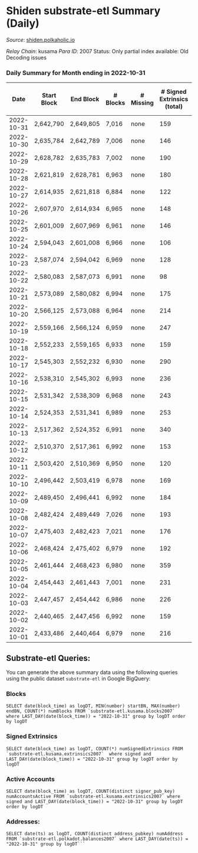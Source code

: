 # Shiden substrate-etl Summary (Daily)

_Source_: [shiden.polkaholic.io](https://shiden.polkaholic.io)

*Relay Chain*: kusama
*Para ID*: 2007
Status: Only partial index available: Old Decoding issues


### Daily Summary for Month ending in 2022-10-31


| Date | Start Block | End Block | # Blocks | # Missing | # Signed Extrinsics (total) | # Active Accounts | # Addresses with Balances | # Events | # Transfers | # XCM Transfers In | # XCM Transfers Out |
| ---- | ----------- | --------- | -------- | --------- | --------------------------- | ----------------- | ------------------------- | -------- | ----------- | ------------------ | ------------------- |
| 2022-10-31 | 2,642,790 | 2,649,805 | 7,016 | none  | 159 | 107 | 633,901 | 67,314 | 7,704 ($126,809) | 1 ($309.90) |   |
| 2022-10-30 | 2,635,784 | 2,642,789 | 7,006 | none  | 146 | 93 | 633,892 | 55,128 | 7,134 ($9,734.68) |   |   |
| 2022-10-29 | 2,628,782 | 2,635,783 | 7,002 | none  | 190 | 75 |  | 53,424 | 7,278 ($26,185.04) | 3 ($1,515.53) | 1 ($550.81) |
| 2022-10-28 | 2,621,819 | 2,628,781 | 6,963 | none  | 180 | 80 |  | 59,518 | 7,215 ($30,538.01) | 1 ($299.92) | 1 ($348.41) |
| 2022-10-27 | 2,614,935 | 2,621,818 | 6,884 | none  | 122 | 77 | 633,861 | 53,491 | 7,166 ($27,161.04) | 4 ($652.54) |   |
| 2022-10-26 | 2,607,970 | 2,614,934 | 6,965 | none  | 148 | 84 | 633,838 | 57,543 | 7,340 ($28,865.49) | 1 ($3.89) | 4 ($5.07) |
| 2022-10-25 | 2,601,009 | 2,607,969 | 6,961 | none  | 146 | 89 | 633,822 | 57,293 | 7,449 ($103,813) |   | 6 ($110.67) |
| 2022-10-24 | 2,594,043 | 2,601,008 | 6,966 | none  | 106 | 66 | 633,810 | 51,967 | 7,228 ($26,677.92) | 3 ($314.80) | 3 ($501.24) |
| 2022-10-23 | 2,587,074 | 2,594,042 | 6,969 | none  | 128 | 84 | 633,801 | 58,453 | 7,885 ($60,452.16) |   | 1 ($101.03) |
| 2022-10-22 | 2,580,083 | 2,587,073 | 6,991 | none  | 98 | 67 | 633,796 | 48,889 | 7,209 ($44,656.69) | 3 ($715.87) | 4 ($1,497.17) |
| 2022-10-21 | 2,573,089 | 2,580,082 | 6,994 | none  | 175 | 90 | 633,793 | 55,235 | 7,696 ($139,372) | 2 ($157.30) | 1 ($32.16) |
| 2022-10-20 | 2,566,125 | 2,573,088 | 6,964 | none  | 214 | 126 |  | 58,177 | 7,687 ($59,833.27) | 1 ($477.65) | 12 ($3,038.78) |
| 2022-10-19 | 2,559,166 | 2,566,124 | 6,959 | none  | 247 | 99 |  | 62,497 | 7,830 ($69,367.93) | 7 ($87.39) | 5 ($1,327.33) |
| 2022-10-18 | 2,552,233 | 2,559,165 | 6,933 | none  | 159 | 81 |  | 52,979 | 7,360 ($30,056.38) |   | 8 ($1,190.42) |
| 2022-10-17 | 2,545,303 | 2,552,232 | 6,930 | none  | 290 | 124 | 633,681 | 56,453 | 7,606 ($207,573) | 1 ($0.36) | 8 ($10,832.73) |
| 2022-10-16 | 2,538,310 | 2,545,302 | 6,993 | none  | 236 | 108 | 633,652 | 60,264 | 7,960 ($121,311) |   |   |
| 2022-10-15 | 2,531,342 | 2,538,309 | 6,968 | none  | 243 | 92 | 633,626 | 76,237 | 8,305 ($141,642) | 1 ($169.02) | 1 ($169.02) |
| 2022-10-14 | 2,524,353 | 2,531,341 | 6,989 | none  | 253 | 75 | 633,599 | 54,637 | 7,533 ($269,988) |   |   |
| 2022-10-13 | 2,517,362 | 2,524,352 | 6,991 | none  | 340 | 95 | 633,574 | 64,995 | 8,111 ($262,606) | 2 ($42.05) |   |
| 2022-10-12 | 2,510,370 | 2,517,361 | 6,992 | none  | 153 | 75 |  | 50,396 | 7,175 ($59,157.93) | 3 ($141.70) | 1 ($0.31) |
| 2022-10-11 | 2,503,420 | 2,510,369 | 6,950 | none  | 120 | 63 |  | 49,907 | 7,191 ($24,186.90) |   |   |
| 2022-10-10 | 2,496,442 | 2,503,419 | 6,978 | none  | 169 | 90 |  | 56,614 | 7,478 ($61,989.21) |   |   |
| 2022-10-09 | 2,489,450 | 2,496,441 | 6,992 | none  | 184 | 95 |  | 51,653 | 7,112 ($24,714.76) |   |   |
| 2022-10-08 | 2,482,424 | 2,489,449 | 7,026 | none  | 193 | 87 |  | 56,309 | 7,486 ($35,045.16) | 1 ($44.00) | 1 ($43.99) |
| 2022-10-07 | 2,475,403 | 2,482,423 | 7,021 | none  | 176 | 71 |  | 54,511 | 7,383 ($66,329.49) |   |   |
| 2022-10-06 | 2,468,424 | 2,475,402 | 6,979 | none  | 192 | 85 |  | 53,979 | 7,485 ($58,708.31) |   |   |
| 2022-10-05 | 2,461,444 | 2,468,423 | 6,980 | none  | 359 | 99 |  | 76,413 | 8,815 ($201,373) |   | 1 ($0.015) |
| 2022-10-04 | 2,454,443 | 2,461,443 | 7,001 | none  | 231 | 99 |  | 59,929 | 7,958 ($175,290) |   | 1 ($2,117.40) |
| 2022-10-03 | 2,447,457 | 2,454,442 | 6,986 | none  | 226 | 74 |  | 55,388 | 7,663 ($43,484.56) |   | 1 ($1.04) |
| 2022-10-02 | 2,440,465 | 2,447,456 | 6,992 | none  | 159 | 75 |  | 55,246 | 7,300 ($16,864.21) | 1 ($0.065) |   |
| 2022-10-01 | 2,433,486 | 2,440,464 | 6,979 | none  | 216 | 87 |  | 59,138 | 7,433 ($13,362.54) |   |   |

## Substrate-etl Queries:
You can generate the above summary data using the following queries using the public dataset `substrate-etl` in Google BigQuery:


### Blocks
```
SELECT date(block_time) as logDT, MIN(number) startBN, MAX(number) endBN, COUNT(*) numBlocks FROM `substrate-etl.kusama.blocks2007`  where LAST_DAY(date(block_time)) = "2022-10-31" group by logDT order by logDT
```


### Signed Extrinsics
```
SELECT date(block_time) as logDT, COUNT(*) numSignedExtrinsics FROM `substrate-etl.kusama.extrinsics2007`  where signed and LAST_DAY(date(block_time)) = "2022-10-31" group by logDT order by logDT
```


### Active Accounts
```
SELECT date(block_time) as logDT, COUNT(distinct signer_pub_key) numAccountsActive FROM `substrate-etl.kusama.extrinsics2007` where signed and LAST_DAY(date(block_time)) = "2022-10-31" group by logDT order by logDT
```


### Addresses:
```
SELECT date(ts) as logDT, COUNT(distinct address_pubkey) numAddress FROM `substrate-etl.polkadot.balances2007` where LAST_DAY(date(ts)) = "2022-10-31" group by logDT```

